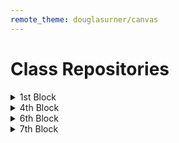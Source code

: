 ```yaml
---
remote_theme: douglasurner/canvas
---
```


# Class Repositories

<details>
  <summary>1st Block</summary>
  
  * [Dionte H.](https://github.com/K-dion)
  * [Douglas U.](https://github.com/DouglasUrner)
  
</details>

<details>
  <summary>4th Block</summary>
  
  * [Madison A.](https://github.com/wowitsmadiao)
  * [Emma H.](https://github.com/fcr-harris)
  * [Douglas U.](https://github.com/DouglasUrner)
  
</details>

<details>
  <summary>6th Block</summary>
  
  * [Thomas K.](https://github.com/Kay9000)
  * [Douglas U.](https://github.com/DouglasUrner)
  
  <details>
  <summary>6th Block</summary>
  
  * .[Lukas P.](https://github.com/LukasPaulus)
  
  </details>
</details>

<details>
  <summary>7th Block</summary>
  
  * [Douglas U.](https://github.com/DouglasUrner)

</details>




